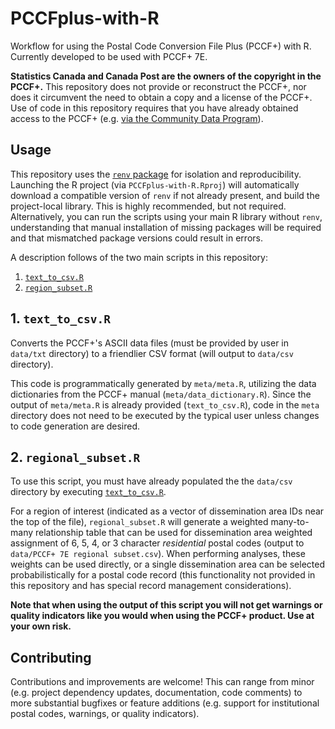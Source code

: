 # PCCFplus-with-R
Workflow for using the Postal Code Conversion File Plus (PCCF+) with R. Currently developed to be used with PCCF+ 7E.

**Statistics Canada and Canada Post are the owners of the copyright in the PCCF+.** This repository does not provide or reconstruct the PCCF+, nor does it circumvent the need to obtain a copy and a license of the PCCF+. Use of code in this repository requires that you have already obtained access to the PCCF+ (e.g. [via the Community Data Program](https://communitydata.ca/content/postal-code-conversion-file-plus-pccf-version-7e-november-2021)).

## Usage
This repository uses the [`renv` package](https://rstudio.github.io/renv/index.html) for isolation and reproducibility. Launching the R project (via `PCCFplus-with-R.Rproj`) will automatically download a compatible version of `renv` if not already present, and build the project-local library. This is highly recommended, but not required. Alternatively, you can run the scripts using your main R library without `renv`, understanding that manual installation of missing packages will be required and that mismatched package versions could result in errors.

A description follows of the two main scripts in this repository:
1. [`text_to_csv.R`](#text_to_csvr)
2. [`region_subset.R`](#region_subsetr)

## 1. `text_to_csv.R`
Converts the PCCF+'s ASCII data files (must be provided by user in `data/txt` directory) to a friendlier CSV format (will output to `data/csv` directory).

This code is programmatically generated by `meta/meta.R`, utilizing the data dictionaries from the PCCF+ manual (`meta/data_dictionary.R`). Since the output of `meta/meta.R` is already provided (`text_to_csv.R`), code in the `meta` directory does not need to be executed by the typical user unless changes to code generation are desired.

## 2. `regional_subset.R`
To use this script, you must have already populated the the `data/csv` directory by executing [`text_to_csv.R`](#text_to_csvr).

For a region of interest (indicated as a vector of dissemination area IDs near the top of the file), `regional_subset.R` will generate a weighted many-to-many relationship table that can be used for dissemination area weighted assignment of 6, 5, 4, or 3 character *residential* postal codes (output to `data/PCCF+ 7E regional subset.csv`). When performing analyses, these weights can be used directly, or a single dissemination area can be selected probabilistically for a postal code record (this functionality not provided in this repository and has special record management considerations).

**Note that when using the output of this script you will not get warnings or quality indicators like you would when using the PCCF+ product. Use at your own risk.**

## Contributing
Contributions and improvements are welcome! This can range from minor (e.g. project dependency updates, documentation, code comments) to more substantial bugfixes or feature additions (e.g. support for institutional postal codes, warnings, or  quality indicators).